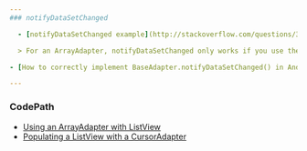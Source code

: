 ```yaml
---
### notifyDataSetChanged

  - [notifyDataSetChanged example](http://stackoverflow.com/questions/3669325/notifydatasetchanged-example)

  > For an ArrayAdapter, notifyDataSetChanged only works if you use the add(), insert(), remove(), and clear() on the Adapter.

- [How to correctly implement BaseAdapter.notifyDataSetChanged() in Android](http://androidadapternotifiydatasetchanged.blogspot.pt/)

---
```

### CodePath

- [Using an ArrayAdapter with ListView](https://guides.codepath.com/android/Using-an-ArrayAdapter-with-ListV)
- [Populating a ListView with a CursorAdapter](https://guides.codepath.com/android/Populating-a-ListView-with-a-CursorAdapter)